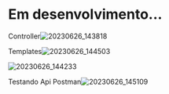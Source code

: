 # Em desenvolvimento...
Controller![20230626_143818](https://github.com/Hugo3120/spring-java/assets/88748776/c0be3265-a3f7-4f61-8ff5-ce5c70325a46)

Templates![20230626_144503](https://github.com/Hugo3120/spring-java/assets/88748776/d0c29872-0471-4a91-8fa2-09ed29ea6dd1)

![20230626_144233](https://github.com/Hugo3120/spring-java/assets/88748776/5364eb66-823e-4ba0-be28-0307bbce9cc4)

Testando Api Postman![20230626_145109](https://github.com/Hugo3120/spring-java/assets/88748776/dfbda698-51df-4325-8ed5-a2e368f0d9de)






